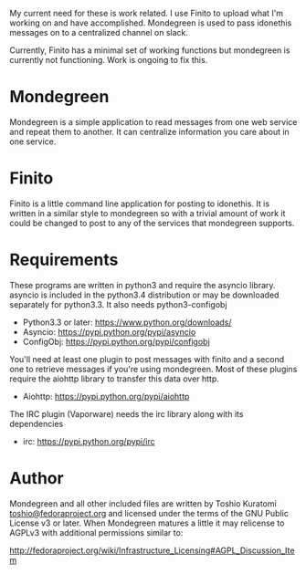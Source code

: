 My current need for these is work related.  I use Finito to upload what I'm
working on and have accomplished.  Mondegreen is used to pass idonethis
messages on to a centralized channel on slack.

Currently, Finito has a minimal set of working functions but mondegreen is
currently not functioning.  Work is ongoing to fix this.

Mondegreen
==========

Mondegreen is a simple application to read messages from one web service and
repeat them to another.  It can centralize information you care about in one
service.

Finito
======
Finito is a little command line application for posting to idonethis.  It is
written in a similar style to mondegreen so with a trivial amount of work it
could be changed to post to any of the services that mondegreen supports.


Requirements
============

These programs are written in python3 and require the asyncio library.  asyncio
is included in the python3.4 distribution or may be downloaded separately for
python3.3.  It also needs python3-configobj

* Python3.3 or later: https://www.python.org/downloads/
* Asyncio: https://pypi.python.org/pypi/asyncio
* ConfigObj: https://pypi.python.org/pypi/configobj

You'll need at least one plugin to post messages with finito and a second one
to retrieve messages if you're using mondegreen.  Most of these plugins require
the aiohttp library to transfer this data over http.

* Aiohttp: https://pypi.python.org/pypi/aiohttp

The IRC plugin (Vaporware) needs the irc library along with its dependencies

* irc: https://pypi.python.org/pypi/irc

Author
======

Mondegreen and all other included files are written by Toshio Kuratomi
<toshio@fedoraproject.org> and licensed under the terms of the GNU Public
License v3 or later.  When Mondegreen matures a little it may relicense to
AGPLv3 with additional permissions similar to:

http://fedoraproject.org/wiki/Infrastructure_Licensing#AGPL_Discussion_Item
